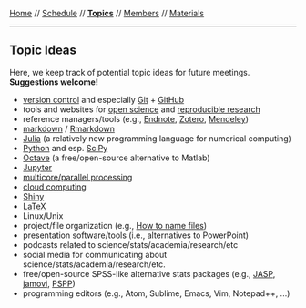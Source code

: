 [Home](README.md) // [Schedule](schedule.md) // **[Topics](topics.md)** // [Members](members.md) // [Materials](/materials/materials.md)

---

## Topic Ideas

Here, we keep track of potential topic ideas for future meetings. **Suggestions welcome!**

* [version control](https://en.wikipedia.org/wiki/Version_control) and especially [Git](https://git-scm.com/) + [GitHub](https://github.com/)
* tools and websites for [open science](https://en.wikipedia.org/wiki/Open_science) and [reproducible research](https://en.wikipedia.org/wiki/Reproducibility#Reproducible_research)
* reference managers/tools (e.g., [Endnote](http://endnote.com/), [Zotero](https://www.zotero.org/), [Mendeley](https://www.mendeley.com/))
* [markdown](https://en.wikipedia.org/wiki/Markdown) / [Rmarkdown](http://rmarkdown.rstudio.com/)
* [Julia](https://julialang.org/) (a relatively new programming language for numerical computing)
* [Python](https://www.python.org/) and esp. [SciPy](https://www.scipy.org/)
* [Octave](https://www.gnu.org/software/octave/) (a free/open-source alternative to Matlab)
* [Jupyter](http://jupyter.org/)
* [multicore/parallel processing](https://en.wikipedia.org/wiki/Parallel_computing)
* [cloud computing](https://en.wikipedia.org/wiki/Cloud_computing)
* [Shiny](https://shiny.rstudio.com/)
* [LaTeX](https://www.latex-project.org/)
* Linux/Unix
* project/file organization (e.g., [How to name files](https://speakerdeck.com/jennybc/how-to-name-files))
* presentation software/tools (i.e., alternatives to PowerPoint)
* podcasts related to science/stats/academia/research/etc
* social media for communicating about science/stats/academia/research/etc.
* free/open-source SPSS-like alternative stats packages (e.g., [JASP](https://jasp-stats.org/), [jamovi](https://www.jamovi.org/), [PSPP](https://www.gnu.org/software/pspp/))
* programming editors (e.g., Atom, Sublime, Emacs, Vim, Notepad++, ...)
